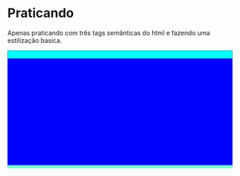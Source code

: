 # Praticando

Apenas praticando com três tags semânticas do html e fazendo uma estilização basica.

![tags](tags.png)
